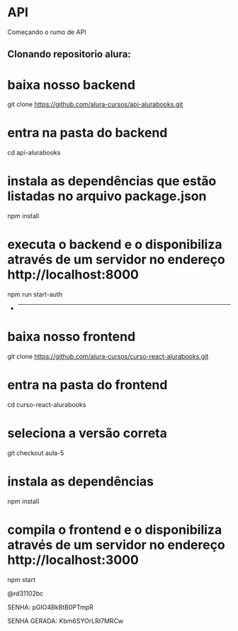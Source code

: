 # __API__
Começando o rumo de API

## Clonando repositorio alura:

# baixa nosso backend
git clone https://github.com/alura-cursos/api-alurabooks.git

# entra na pasta do backend
cd api-alurabooks

# instala as dependências que estão listadas no arquivo package.json
npm install

# executa o backend e o disponibiliza através de um servidor no endereço http://localhost:8000
npm run start-auth


* ----------------------------------------------------------------------------------------------- 

# baixa nosso frontend
git clone https://github.com/alura-cursos/curso-react-alurabooks.git

# entra na pasta do frontend
cd curso-react-alurabooks

# seleciona a versão correta
git checkout aula-5

# instala as dependências
npm install

# compila o frontend e o disponibiliza através de um servidor no endereço http://localhost:3000
npm start


@rd31102bc 

SENHA: pGIO4BkBtB0PTmpR

SENHA GERADA: Kbm6SYOrLRI7MRCw 